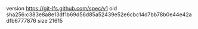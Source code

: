 version https://git-lfs.github.com/spec/v1
oid sha256:c383e8a8e13df1b69d56d85a52439e52e6cbc14d7bb78b0e44e42adfb6777876
size 21615
